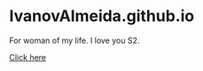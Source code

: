 # IvanovAlmeida.github.io

For woman of my life. I love you S2.

[Click here](http://IvanovAlmeida.github.io)
